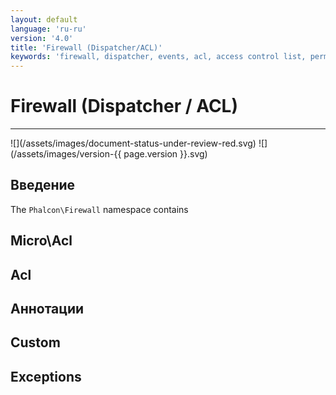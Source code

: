 ```yaml
---
layout: default
language: 'ru-ru'
version: '4.0'
title: 'Firewall (Dispatcher/ACL)'
keywords: 'firewall, dispatcher, events, acl, access control list, permissions, annotations'
---
```


# Firewall (Dispatcher / ACL)
<hr />
![](/assets/images/document-status-under-review-red.svg) ![](/assets/images/version-{{ page.version }}.svg)

## Введение
The `Phalcon\Firewall` namespace contains

## Micro\Acl

## Acl

## Аннотации

## Custom

## Exceptions
        
